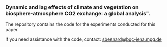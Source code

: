 ### Dynamic and lag effects of climate and vegetation on biosphere-atmosphere CO2 exchange: a global analysis".

The repository contains the code for the experiments conducted for this paper.

If you need assistance with the code, contact: sbesnard@bgc-jena.mpg.de
